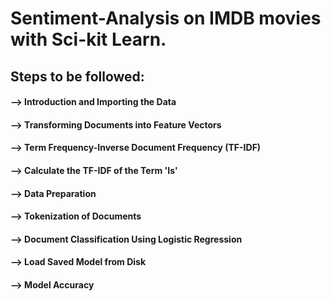 # Sentiment-Analysis on IMDB movies with Sci-kit Learn.


## Steps to be followed:

#### --> Introduction and Importing the Data
#### --> Transforming Documents into Feature Vectors
#### --> Term Frequency-Inverse Document Frequency (TF-IDF)
#### --> Calculate the TF-IDF of the Term 'Is'
#### --> Data Preparation
#### --> Tokenization of Documents
#### --> Document Classification Using Logistic Regression
#### --> Load Saved Model from Disk
#### --> Model Accuracy


